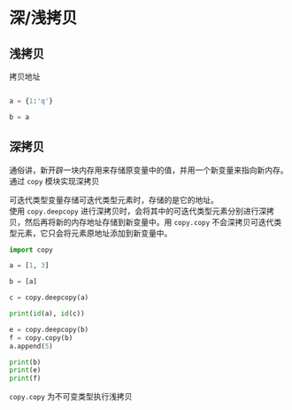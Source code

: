 # 深/浅拷贝

## 浅拷贝

拷贝地址


```py

a = {1:'q'}

b = a

```

## 深拷贝

通俗讲，新开辟一块内存用来存储原变量中的值，并用一个新变量来指向新内存。
通过 `copy` 模块实现深拷贝

可迭代类型变量存储可迭代类型元素时，存储的是它的地址。  
使用 `copy.deepcopy` 进行深拷贝时，会将其中的可迭代类型元素分别进行深拷贝，然后再将新的内存地址存储到新变量中。用 `copy.copy` 不会深拷贝可迭代类型元素，它只会将元素原地址添加到新变量中。


```py
import copy

a = [1, 3]

b = [a]

c = copy.deepcopy(a)

print(id(a), id(c))

e = copy.deepcopy(b)
f = copy.copy(b)
a.append(5)

print(b)
print(e)
print(f)
```

`copy.copy` 为不可变类型执行浅拷贝
